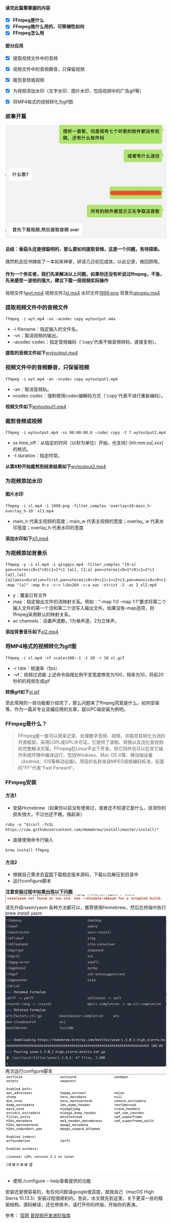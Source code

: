 #### 读完此篇需掌握的内容
- [x] **FFmpeg是什么**
- [x] **FFmpeg做什么用的，可移植性如何**
- [x] **FFmpeg怎么用**
#### 部分应用
- [x] 提取视频文件中的音频
- [x] 视频文件中的音频静音，只保留视频
- [x] 裁剪音频或视频
- [x] 为视频添加水印（文字水印、图片水印、包括视频中的广告gif等）
- [x] 将MP4格式的视频转化为gif图


### 故事开篇
![1534408855492.jpg](https://github.com/DuanZhang/TheGreatWallofFFmpeg/blob/master/01-Resources/6696C36DF89463619B598B065C4A9417.jpg)
#### 总结：香菇头还是很聪明的，那么要如何提取音频，这是一个问题，有待探索。

偶然机会旧书摊收了一本如来神掌，研读几日初见成效，以此记录，做回顾用。

#### 作为一个务实者，我们先来解决以上问题，如果你还没有听说过ffmpeg，不急，先来感受一波他的强大，建议下载一段视频实际操作

视频文件1[wyt.mp4](https://github.com/DuanZhang/TheGreatWallofFFmpeg/blob/master/01-Resources/8A128C530AAC5CF9EE9FB585BC416BCB.mp4)
视频文件2[xl.mp4](https://github.com/DuanZhang/TheGreatWallofFFmpeg/blob/master/01-Resources/154D67B1CC7170906F2919BF6AB77EE0.mp4)
水印文件[1999.png](https://github.com/DuanZhang/TheGreatWallofFFmpeg/blob/master/01-Resources/17B8658E4770F8A9425D18682B0D0BFA.png)
背景乐[qingqiu.mp4](https://github.com/DuanZhang/TheGreatWallofFFmpeg/blob/master/01-Resources/8AAD968A279BB27093E30F895D2B0858.mp4)

### 提取视频文件中的音频文件
```
ffmpeg -i wyt.mp4 -vn -acodec copy wytoutput.m4a
```
- -i filename：指定输入的文件名。
- -vn：取消视频的输出。
- -acodec codec：指定音频编码（'copy'代表不做音频转码，直接复制）。


**提取的音频文件如下**[wytoutput.mp4](https://github.com/DuanZhang/TheGreatWallofFFmpeg/blob/master/01-Resources/EFAB8CA36237AAB0470381D3CFFBA168.mp4)


### 视频文件中的音频静音，只保留视频
```
ffmpeg -i wyt.mp4 -an -vcodec copy wytoutput1.mp4
```
- -an：取消音频轨。
- vcodec codec：强制使用codec编解码方式（'copy'代表不进行重新编码）。


**视频文件如下**[wytoutput1.mp4](https://github.com/DuanZhang/TheGreatWallofFFmpeg/blob/master/01-Resources/EA9F859300A82FE4FCB8C700AE072700.mp4)



### 裁剪音频或视频
```
ffmpeg -i wytoutput.mp4 -ss 00:00:08.0 -codec copy -t 7 wytoutput2.mp4
```
- ss time_off：从指定的时间（以秒为单位）开始，也支持[-]hh:mm:ss[.xxx]的格式。
- -t duration：指定时常。


**从第8秒开始裁剪到结束结果如下**[wytoutput2.mp4](https://github.com/DuanZhang/TheGreatWallofFFmpeg/blob/master/01-Resources/BF9C3B817115E1EBDD770D51AB39F719.mp4)


### 为视频添加水印
#### 图片水印
``` 
ffmpeg -i xl.mp4 -i 1999.png -filter_complex 'overlay=10:main_h-overlay_h-10' xl1.mp4
```
- main_h 代表主视频的高度；main_w 代表主视频的宽度；overlay_
w 代表水印宽度；overlay_h 代表水印的宽度


**添加水印如下**[xl1.mp4](https://github.com/DuanZhang/TheGreatWallofFFmpeg/blob/master/01-Resources/A10E258462F57E35C722F4704110AFB1.mp4)


### 为视频添加背景乐
```
ffmpeg -y -i xl.mp4 -i qingqiu.mp4 -filter_complex "[0:a] pan=stereo|c0=1*c0|c1=1*c1 [a1], [1:a] pan=stereo|c0=1*c0|c1=1*c1 [a2],[a1][a2]amix=duration=first,pan=stereo|c0<c0+c1|c1<c2+c3,pan=mono|c0=c0+c1[a]" -map "[a]" -map 0:v -c:v libx264 -c:a aac -strict -2 -ac 2 xl2.mp4
```
- y：覆盖已有文件
- map：指定输出文件的流映射关系。例如：“-map 1:0 -map 1:1”要求将第二个输入文件的第一个流和第二个流写入输出文件。如果没有-map选项，则ffmpeg采用默认的映射关系。
- ac channels：设置声道数，1为单声道，2为立体声。


**添加背景音乐如下**[xl2.mp4](https://github.com/DuanZhang/TheGreatWallofFFmpeg/blob/master/01-Resources/C719406247BE4E107ACCC00558E3D145.mp4)


### 将MP4格式的视频转化为gif图
```
ffmpeg -i xl.mp4 -vf scale=100:-1 -t 20 -r 10 xl.gif
```
- -r rate：帧速率（fps）
- -vf：视频过滤器
上述命令指按比例不变宽度修改为100，频率为10，将前20秒的的视频生成gif


**转换gif如下**[xl.gif](https://github.com/DuanZhang/TheGreatWallofFFmpeg/blob/master/01-Resources/931817991284DB8BFFCC41E197321BF7.gif)

至此常用的一些功能都介绍完了，那么问题来了ffmpeg究竟是什么，如何安装等，作为一篇非专业且偏应用的文章，就以PC端安装为例吧。

### FFmpeg是什么？
>FFmpeg是一套可以用来记录、处理数字音频、视频，并能将其转化为流的开源框架。采用LGPL或GPL许可证。它提供了录制、转换以及流化音视频的完整解决方案。FFmpeg在Linux平台下开发，但它同样也可以在其它操作系统环境中编译运行，包括Windows、Mac OS X等、移动端设备（Android、iOS等移动设备)。项目的名称来自MPEG视频编码标准，前面的"FF"代表"Fast Forward"。

### FFmpeg安装
#### 方法1
- 安装Homebrew（如果你以前没有使用过，或者还不知道它是什么，目测你的损失很大，不过也还不晚，搞起来）
```
ruby -e "$(curl -fsSL https://raw.githubusercontent.com/Homebrew/install/master/install)"
```
- 直接使用命令行输入
```
brew install ffmpeg
```

#### 方法2
- 根据自己需求去[官网](https://www.ffmpeg.org/)下载稳定版本源码，下载以后解压到目录中
- 运行configure脚本

**注意安装过程中如果出现以下问题**
![屏幕快照 2018-08-13 下午3.43.29.png](https://github.com/DuanZhang/TheGreatWallofFFmpeg/blob/master/01-Resources/7DD686B2B535773FE3D4E73210D233BC.png)
请先升级nasm/yasm
各种方法都可以，推荐使用Homebrew，然后在终端中执行brew install yasm
![屏幕快照 2018-08-13 下午4.19.18.png](https://github.com/DuanZhang/TheGreatWallofFFmpeg/blob/master/01-Resources/F992560C1D8251F105E75D4C9F9AB5D5.png)
再次运行configure脚本
![屏幕快照 2018-08-13 下午4.21.10.png](https://github.com/DuanZhang/TheGreatWallofFFmpeg/blob/master/01-Resources/A3E04A256B6F70FD4A52E1E14C5F0FDA.png)
- 使用./configure --help查看提供的功能

安装还是很容易的，有任何问题请google或百度，就我自己（macOS High Sierra 10.13.5）安装过程很顺利的，至此，水文就先到这里，关于更深一些的框架结构，源码解读，还在修炼中，请打开你的终端，开始你的表演。

参考：
[官网](https://www.ffmpeg.org/)
[音视频开发进阶指南](http://item.jd.com/12292642.html)

